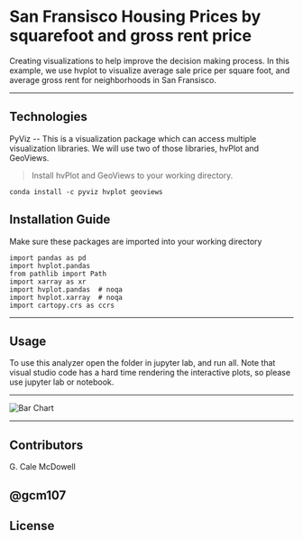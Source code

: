 # San Fransisco Housing Prices by squarefoot and gross rent price
Creating visualizations to help improve the decision making process. In this example, we use hvplot to visualize average sale price per square foot, and average gross rent for neighborhoods in San Fransisco. 

---

## Technologies
PyViz -- This is a visualization package which can access multiple visualization libraries. We will use two of those libraries, hvPlot and GeoViews.



> Install hvPlot and GeoViews to your working directory.


```
conda install -c pyviz hvplot geoviews
```

## Installation Guide

Make sure these packages are imported into your working directory

```
import pandas as pd
import hvplot.pandas
from pathlib import Path
import xarray as xr
import hvplot.pandas  # noqa
import hvplot.xarray  # noqa
import cartopy.crs as ccrs
```
---

## Usage

To use this analyzer open the folder in jupyter lab, and run all. Note that visual studio code has a hard time rendering the interactive plots, so please use jupyter lab or notebook. 

----


![Bar Chart]('Images/bokeh_plot.png')

----

## Contributors

G. Cale McDowell

@gcm107
---

## License
